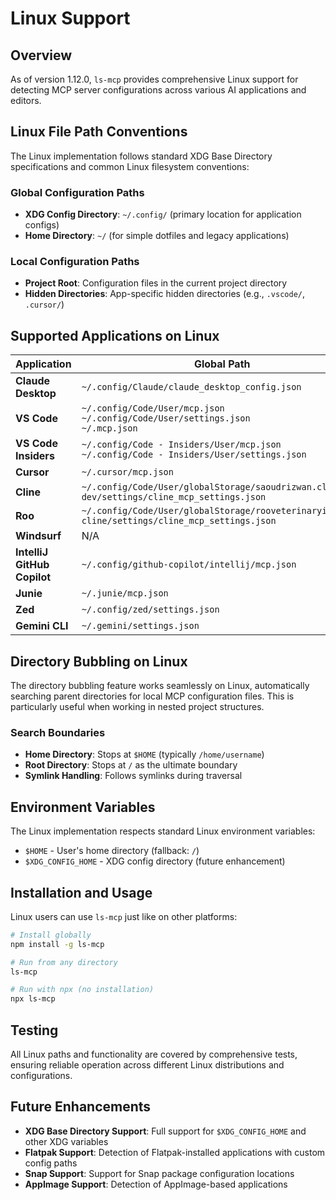# Linux Support

## Overview

As of version 1.12.0, `ls-mcp` provides comprehensive Linux support for detecting MCP server configurations across various AI applications and editors.

## Linux File Path Conventions

The Linux implementation follows standard XDG Base Directory specifications and common Linux filesystem conventions:

### Global Configuration Paths
- **XDG Config Directory**: `~/.config/` (primary location for application configs)
- **Home Directory**: `~/` (for simple dotfiles and legacy applications)

### Local Configuration Paths
- **Project Root**: Configuration files in the current project directory
- **Hidden Directories**: App-specific hidden directories (e.g., `.vscode/`, `.cursor/`)

## Supported Applications on Linux

| Application | Global Path | Local Path |
|-------------|-------------|------------|
| **Claude Desktop** | `~/.config/Claude/claude_desktop_config.json` | N/A |
| **VS Code** | `~/.config/Code/User/mcp.json`<br>`~/.config/Code/User/settings.json`<br>`~/.mcp.json` | `.vscode/mcp.json` |
| **VS Code Insiders** | `~/.config/Code - Insiders/User/mcp.json`<br>`~/.config/Code - Insiders/User/settings.json` | `.vscode/mcp.json` |
| **Cursor** | `~/.cursor/mcp.json` | `.cursor/mcp.json` |
| **Cline** | `~/.config/Code/User/globalStorage/saoudrizwan.claude-dev/settings/cline_mcp_settings.json` | N/A |
| **Roo** | `~/.config/Code/User/globalStorage/rooveterinaryinc.roo-cline/settings/cline_mcp_settings.json` | N/A |
| **Windsurf** | N/A | `.codeium/windsurf/mcp_config.json` |
| **IntelliJ GitHub Copilot** | `~/.config/github-copilot/intellij/mcp.json` | N/A |
| **Junie** | `~/.junie/mcp.json` | `.junie/mcp/mcp.json` |
| **Zed** | `~/.config/zed/settings.json` | `.zed/settings.json` |
| **Gemini CLI** | `~/.gemini/settings.json` | `.gemini/settings.json` |

## Directory Bubbling on Linux

The directory bubbling feature works seamlessly on Linux, automatically searching parent directories for local MCP configuration files. This is particularly useful when working in nested project structures.

### Search Boundaries
- **Home Directory**: Stops at `$HOME` (typically `/home/username`)
- **Root Directory**: Stops at `/` as the ultimate boundary
- **Symlink Handling**: Follows symlinks during traversal

## Environment Variables

The Linux implementation respects standard Linux environment variables:

- `$HOME` - User's home directory (fallback: `/`)
- `$XDG_CONFIG_HOME` - XDG config directory (future enhancement)

## Installation and Usage

Linux users can use `ls-mcp` just like on other platforms:

```bash
# Install globally
npm install -g ls-mcp

# Run from any directory
ls-mcp

# Run with npx (no installation)
npx ls-mcp
```

## Testing

All Linux paths and functionality are covered by comprehensive tests, ensuring reliable operation across different Linux distributions and configurations.

## Future Enhancements

- **XDG Base Directory Support**: Full support for `$XDG_CONFIG_HOME` and other XDG variables
- **Flatpak Support**: Detection of Flatpak-installed applications with custom config paths
- **Snap Support**: Support for Snap package configuration locations
- **AppImage Support**: Detection of AppImage-based applications

